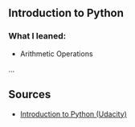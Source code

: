 ## Introduction to Python
### What I leaned:
- Arithmetic Operations

...


## Sources
- [Introduction to Python (Udacity)](https://classroom.udacity.com/courses/ud1110/lessons/2faaad2c-7904-4752-b289-da787460e159/concepts/285fb88b-39c5-4c6b-8b43-0081e83ef1e3)
